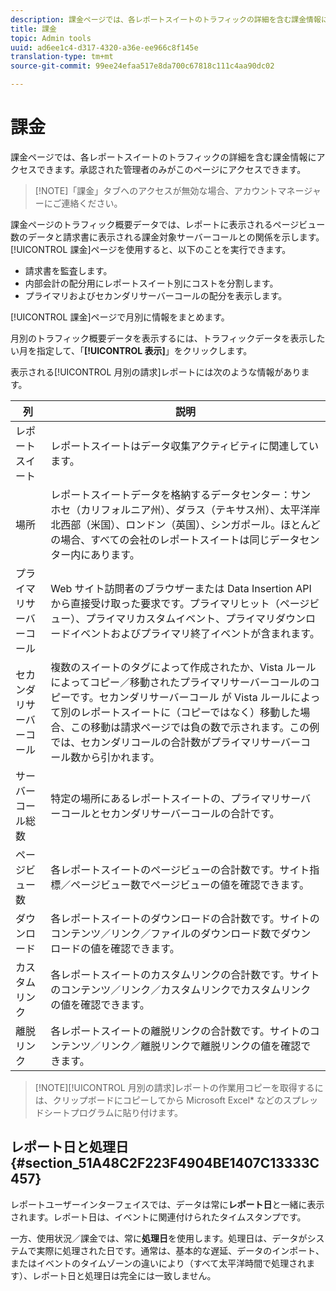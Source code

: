 ```yaml
---
description: 課金ページでは、各レポートスイートのトラフィックの詳細を含む課金情報にアクセスできます。承認された管理者のみがこのページにアクセスできます。
title: 課金
topic: Admin tools
uuid: ad6ee1c4-d317-4320-a36e-ee966c8f145e
translation-type: tm+mt
source-git-commit: 99ee24efaa517e8da700c67818c111c4aa90dc02

---
```



# 課金

課金ページでは、各レポートスイートのトラフィックの詳細を含む課金情報にアクセスできます。承認された管理者のみがこのページにアクセスできます。

> [!NOTE]「課金」タブへのアクセスが無効な場合、アカウントマネージャーにご連絡ください。

課金ページのトラフィック概要データでは、レポートに表示されるページビュー数のデータと請求書に表示される課金対象サーバーコールとの関係を示します。[!UICONTROL 課金]ページを使用すると、以下のことを実行できます。

* 請求書を監査します。
* 内部会計の配分用にレポートスイート別にコストを分割します。
* プライマリおよびセカンダリサーバーコールの配分を表示します。

[!UICONTROL 課金]ページで月別に情報をまとめます。

月別のトラフィック概要データを表示するには、トラフィックデータを表示したい月を指定して、「**[!UICONTROL 表示]**」をクリックします。

表示される[!UICONTROL 月別の請求]レポートには次のような情報があります。

| 列 | 説明 |
|--- |--- |
| レポートスイート | レポートスイートはデータ収集アクティビティに関連しています。 |
| 場所 | レポートスイートデータを格納するデータセンター：サンホセ（カリフォルニア州）、ダラス（テキサス州）、太平洋岸北西部（米国）、ロンドン（英国）、シンガポール。ほとんどの場合、すべての会社のレポートスイートは同じデータセンター内にあります。 |
| プライマリサーバーコール | Web サイト訪問者のブラウザーまたは Data Insertion API から直接受け取った要求です。プライマリヒット（ページビュー）、プライマリカスタムイベント、プライマリダウンロードイベントおよびプライマリ終了イベントが含まれます。 |
| セカンダリサーバーコール | 複数のスイートのタグによって作成されたか、Vista ルールによってコピー／移動されたプライマリサーバーコールのコピーです。セカンダリサーバーコール が Vista ルールによって別のレポートスイートに（コピーではなく）移動した場合、この移動は請求ページでは負の数で示されます。この例では、セカンダリコールの合計数がプライマリサーバーコール数から引かれます。 |
| サーバーコール総数 | 特定の場所にあるレポートスイートの、プライマリサーバーコールとセカンダリサーバーコールの合計です。 |
| ページビュー数 | 各レポートスイートのページビューの合計数です。サイト指標／ページビュー数でページビューの値を確認できます。 |
| ダウンロード | 各レポートスイートのダウンロードの合計数です。サイトのコンテンツ／リンク／ファイルのダウンロード数でダウンロードの値を確認できます。 |
| カスタムリンク | 各レポートスイートのカスタムリンクの合計数です。サイトのコンテンツ／リンク／カスタムリンクでカスタムリンクの値を確認できます。 |
| 離脱リンク | 各レポートスイートの離脱リンクの合計数です。サイトのコンテンツ／リンク／離脱リンクで離脱リンクの値を確認できます。 |

> [!NOTE][!UICONTROL 月別の請求]レポートの作業用コピーを取得するには、クリップボードにコピーしてから Microsoft Excel* などのスプレッドシートプログラムに貼り付けます。

## レポート日と処理日 {#section_51A48C2F223F4904BE1407C13333C457}

レポートユーザーインターフェイスでは、データは常に&#x200B;**レポート日**&#x200B;と一緒に表示されます。レポート日は、イベントに関連付けられたタイムスタンプです。

一方、使用状況／課金では、常に&#x200B;**処理日**&#x200B;を使用します。処理日は、データがシステムで実際に処理された日です。通常は、基本的な遅延、データのインポート、またはイベントのタイムゾーンの違いにより（すべて太平洋時間で処理されます）、レポート日と処理日は完全には一致しません。
